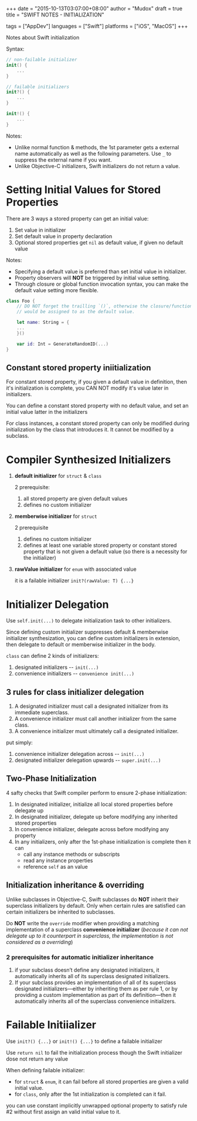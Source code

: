 +++
date      = "2015-10-13T03:07:00+08:00"
author    = "Mudox"
draft     = true
title     = "SWIFT NOTES - INITIALIZATION"

tags      = ["AppDev"]
languages = ["Swift"]
platforms = ["iOS", "MacOS"]
+++

Notes about Swift initialization
<!--more-->

Syntax:

```swift
// non-failable initializer
init() {
    ...
}

// failable initializers
init?() {
    ...
}

init!() {
    ...
}
```

Notes:

+ Unlike normal function & methods, the 1st parameter gets a external name
  automatically as well as the following parameters. Use `_` to suppress the
  external name if you want.
+ Unlike Objective-C initializers, Swift initializers do not return a value.

# Setting Initial Values for Stored Properties

There are 3 ways a stored property can get an initial value:

1. Set value in initializer
2. Set default value in property declaration
3. Optional stored properties get `nil` as default value, if given no default value

Notes:

+ Specifying a default value is preferred than set initial value in initializer.
+ Property observers will __NOT__ be triggered by initial value setting.
+ Through closure or global function invocation syntax, you can make the
  default value setting more flexible.

```swift
class Foo {
    // DO NOT forget the trailling `()`, otherwise the closure/function itself
    // would be assigned to as the default value.

    let name: String = {
    ...
    }()

    var id: Int = GenerateRandomID(...)
}
```

## Constant stored property iniitialization

For constant stored property, if you given a default value in definition,
then it's initialization is complete, you CAN NOT modify it's value later
in initializers.

You can define a constant stored property with no default value, and set an
initial value latter in the initializers

For class instances, a constant stored property can only be modified during
initialization by the class that introduces it. It cannot be modified by a
subclass.

# Compiler Synthesized Initializers

1. __default initializer__ for `struct` & `class`

    2 prerequisite:

    1. all stored property are given default values
    2. defines no custom initializer

2. __memberwise initializer__ for `struct`

    2 prerequisite

    1. defines no custom initializer
    2. defines at least one variable stored property or constant stored property
       that is not given a default value (so there is a necessity for the initializer)

3. __rawValue initializer__ for `enum` with associated value

    it is a failable initializer `init?(rawValue: T) {...}`

# Initializer Delegation

Use `self.init(...)` to delegate initialization task to other initializers.

Since defining custom initializer suppresses default & memberwise initializer
synthesization, you can define custom initializers in extension, then delegate
to default or memberwise initializer in the body.

`class` can define 2 kinds of initializers:

1. designated initializers -- `init(...)`
2. convenience initializers -- `convenience init(...)`

## 3 rules for class initializer delegation

1. A designated initializer must call a designated initializer from its
   immediate superclass.
2. A convenience initializer must call another initializer from the same class.
3. A convenience initializer must ultimately call a designated initializer.

put simply:

1. convenience initializer delegation across -- `init(...)`
2. designated initializer delegation upwards -- `super.init(...)`

## Two-Phase Initialization

4 safty checks that Swift compiler perform to ensure 2-phase initialization:

1. In designated initializer, initialize all local stored properties before
   delegate up
2. In designated initializer, delegate up before modifying any inherited stored
   properties
3. In convenience initializer, delegate across before modifying any property
4. In any initializers, only after the 1st-phase initialization is complete
   then it can
    - call any instance methods or subscripts
    - read any instance properties
    - reference `self` as an value

## Initialization inheritance & overriding

Unlike subclasses in Objective-C, Swift subclasses do __NOT__ inherit their
superclass initializers by default. Only when certain rules are satisfied can
certain initializers be inherited to subclasses.

Do __NOT__ write the `override` modifier when providing a matching
implementation of a superclass __convenience initializer__ (_because it can not
delegate up to it counterpart in superclass, the implementation is not
considered as a overriding_)

### 2 prerequisites for automatic initializer inheritance

1. if your subclass doesn’t define any designated initializers, it
   automatically inherits all of its superclass designated initializers.
2. If your subclass provides an implementation of all of its superclass
   designated initializers—either by inheriting them as per rule 1, or by
   providing a custom implementation as part of its definition—then it
   automatically inherits all of the superclass convenience initializers.

# Failable Initiializer

Use `init?() {...}` or `init!() {...}` to define a failable initializer

Use `return nil` to fail the initialization process though the Swift
initializer dose not return any value

When defining failable initializer:

+ for `struct` & `enum`, it can fail before all stored properties are given a
  valid initial value.
+ for `class`, only after the 1st initialization is completed can it fail.

you can use constant implicitly unwrapped optional property to satisfy rule #2
without first assign an valid initial value to it.

